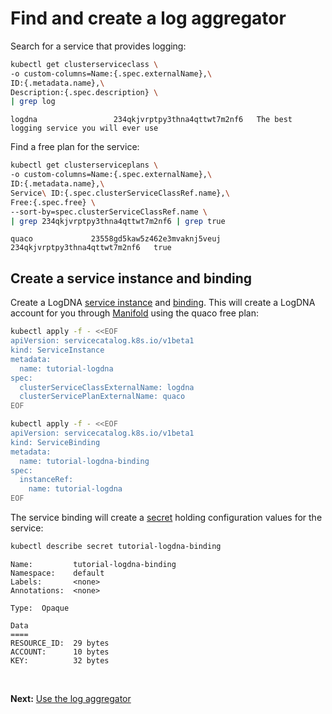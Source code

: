 # Find and create a log aggregator

Search for a service that provides logging:

```bash
kubectl get clusterserviceclass \
-o custom-columns=Name:{.spec.externalName},\
ID:{.metadata.name},\
Description:{.spec.description} \
| grep log
```
```
logdna                 234qkjvrptpy3thna4qttwt7m2nf6   The best logging service you will ever use
```

Find a free plan for the service:

```bash
kubectl get clusterserviceplans \
-o custom-columns=Name:{.spec.externalName},\
ID:{.metadata.name},\
Service\ ID:{.spec.clusterServiceClassRef.name},\
Free:{.spec.free} \
--sort-by=spec.clusterServiceClassRef.name \
| grep 234qkjvrptpy3thna4qttwt7m2nf6 | grep true
```
```
quaco             23558gd5kaw5z462e3mvaknj5veuj   234qkjvrptpy3thna4qttwt7m2nf6   true
```

## Create a service instance and binding

Create a LogDNA [service instance][osbterm] and [binding][osbterm]. This will
create a  LogDNA account for you through [Manifold][manifold] using the quaco free plan:

```bash
kubectl apply -f - <<EOF
apiVersion: servicecatalog.k8s.io/v1beta1
kind: ServiceInstance
metadata:
  name: tutorial-logdna
spec:
  clusterServiceClassExternalName: logdna
  clusterServicePlanExternalName: quaco
EOF
```
```bash
kubectl apply -f - <<EOF
apiVersion: servicecatalog.k8s.io/v1beta1
kind: ServiceBinding
metadata:
  name: tutorial-logdna-binding
spec:
  instanceRef:
    name: tutorial-logdna
EOF
```

The service binding will create a [secret][secret] holding configuration values
for the service:

```bash
kubectl describe secret tutorial-logdna-binding
```

```
Name:         tutorial-logdna-binding
Namespace:    default
Labels:       <none>
Annotations:  <none>

Type:  Opaque

Data
====
RESOURCE_ID:  29 bytes
ACCOUNT:      10 bytes
KEY:          32 bytes
```

<br>

**Next:** [Use the log aggregator](use-the-log-aggregator.md)

[osbterm]: https://github.com/openservicebrokerapi/servicebroker/blob/v2.13/spec.md#terminology
[manifold]: https://www.manifold.co
[secret]: https://kubernetes.io/docs/concepts/configuration/secret/

